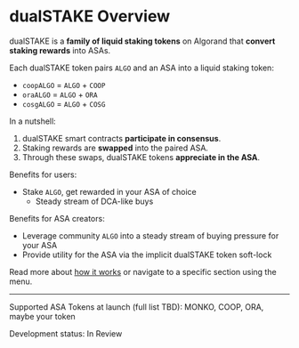 # dualSTAKE Overview

dualSTAKE is a **family of liquid staking tokens** on Algorand that **convert staking rewards** into ASAs.

Each dualSTAKE token pairs `ALGO` and an ASA into a liquid staking token:

- `coopALGO` = `ALGO` + `COOP`
- `oraALGO` = `ALGO` + `ORA`
- `cosgALGO` = `ALGO` + `COSG`

In a nutshell:

1) dualSTAKE smart contracts **participate in consensus**.
2) Staking rewards are **swapped** into the paired ASA.
3) Through these swaps, dualSTAKE tokens **appreciate in the ASA**.

Benefits for users:
- Stake `ALGO`, get rewarded in your ASA of choice
  - Steady stream of DCA-like buys

Benefits for ASA creators:
- Leverage community `ALGO` into a steady stream of buying pressure for your ASA
- Provide utility for the ASA via the implicit dualSTAKE token soft-lock

Read more about [how it works](/how-it-works.html) or navigate to a specific section using the menu.

---

Supported ASA Tokens at launch (full list TBD): MONKO, COOP, ORA, maybe your token

Development status: In Review
